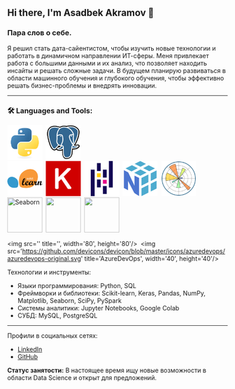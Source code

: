 ## Hi there, I'm Asadbek Akramov 👋

### Пара слов о себе.
Я решил стать дата-сайентистом, чтобы изучить новые технологии и работать в динамичном направлении ИТ-сферы. Меня привлекает работа с большими данными и их анализ, что позволяет находить инсайты и решать сложные задачи. В будущем планирую развиваться в области машинного обучения и глубокого обучения, чтобы эффективно решать бизнес-проблемы и внедрять инновации.

---

### 🛠️ Languages and Tools:
<div>
  <img src='https://github.com/devicons/devicon/blob/master/icons/python/python-original.svg' title='Python', width='80', height='80'/>&nbsp;
  <img src='https://github.com/devicons/devicon/blob/master/icons/postgresql/postgresql-original.svg' title='PostgreSQL', width='80', height='80'/>&nbsp;
</div>
<div>
  <img src='https://github.com/devicons/devicon/blob/master/icons/scikitlearn/scikitlearn-original.svg' title='Scikit-learn', width='80', height='80'/>&nbsp;
  <img src='https://github.com/devicons/devicon/blob/master/icons/keras/keras-original.svg' title='Keras', width='80', height='80'/>&nbsp;
  <img src='https://github.com/devicons/devicon/blob/master/icons/pandas/pandas-original.svg' title='Pandas', width='80', height='80'/>&nbsp;
  <img src='https://github.com/devicons/devicon/blob/master/icons/numpy/numpy-original.svg' title='NumPy', width='80', height='80'/>&nbsp;
  <img src='https://github.com/devicons/devicon/blob/master/icons/matplotlib/matplotlib-original.svg' title='Matplotlib', width='80', height='80'/>&nbsp;
  <img src='' title='Seaborn', width='80', height='80'/>&nbsp;
  <img src='' title='', width='80', height='80'/>&nbsp;
  <img src='' title='', width='80', height='80'/>&nbsp;
  
  <img src='' title='', width='80', height='80'/>&nbsp;
  <img src='https://github.com/devicons/devicon/blob/master/icons/azuredevops/azuredevops-original.svg' title='AzureDevOps', width='40', height='40'/>&nbsp;
</div>



Технологии и инструменты:

- Языки программирования: Python, SQL
- Фреймворки и библиотеки: Scikit-learn, Keras, Pandas, NumPy, Matplotlib, Seaborn, SciPy, PySpark
- Системы аналитики: Jupyter Notebooks, Google Colab
- СУБД: MySQL, PostgreSQL

---

Профили в социальных сетях:

- [LinkedIn](https://www.linkedin.com/in/asadbek-akramov-profile/)
- [GitHub](https://github.com/Asadbek19/)

**Статус занятости:** В настоящее время ищу новые возможности в области Data Science и открыт для предложений.

<!--
**Asadbek19/Asadbek19** is a ✨ _special_ ✨ repository because its `README.md` (this file) appears on your GitHub profile.

Here are some ideas to get you started:

- 🔭 I’m currently working on ...
- 🌱 I’m currently learning ...
- 👯 I’m looking to collaborate on ...
- 🤔 I’m looking for help with ...
- 💬 Ask me about ...
- 📫 How to reach me: ...
- 😄 Pronouns: ...
- ⚡ Fun fact: ...
-->
